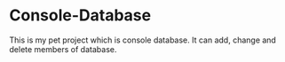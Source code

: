 # Console-Database
This is my pet project which is console database. It can add, change and delete members of database.
